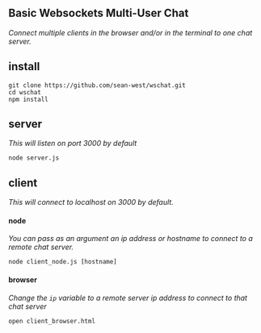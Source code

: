 ## Basic Websockets Multi-User Chat

*Connect multiple clients in the browser and/or in the terminal to one chat server.*


## install
```
git clone https://github.com/sean-west/wschat.git
cd wschat
npm install
```

## server
*This will listen on port 3000 by default*
```
node server.js
```

## client
*This will connect to localhost on 3000 by default.*

#### node
*You can pass as an argument an ip address or hostname to connect to a remote chat server.*
```
node client_node.js [hostname]
```

#### browser
*Change the ```ip``` variable to a remote server ip address to connect to that chat server*
```
open client_browser.html
```
